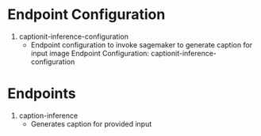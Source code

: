 # Endpoint Configuration

1. captionit-inference-configuration
    - Endpoint configuration to invoke sagemaker to generate caption for input image
    Endpoint Configuration: captionit-inference-configuration


# Endpoints

1. caption-inference
    - Generates caption for provided input
    
    
